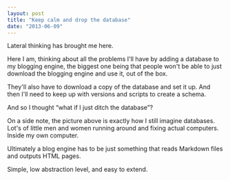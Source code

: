 ```yaml
---
layout: post
title: "Keep calm and drop the database"
date: "2013-06-09"
---
```


Lateral thinking has brought me here.

Here I am, thinking about all the problems I'll have by adding a database to my blogging engine, the biggest one being that people won't be able to just download the blogging engine and use it, out of the box.

They'll also have to download a copy of the database and set it up. And then I'll need to keep up with versions and scripts to create a schema.

And so I thought “what if I just ditch the database”?

On a side note, the picture above is exactly how I still imagine databases. Lot's of little men and women running around and fixing actual computers. Inside my own computer.

Ultimately a blog engine has to be just something that reads Markdown files and outputs HTML pages.

Simple, low abstraction level, and easy to extend.
